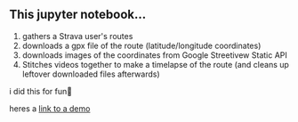 ## This jupyter notebook...
1. gathers a Strava user's routes
2. downloads a gpx file of the route (latitude/longitude coordinates)
3. downloads images of the coordinates from Google Streetivew Static API
4. Stitches videos together to make a timelapse of the route (and cleans up leftover downloaded files afterwards)

i did this for fun💫

heres a [link to a demo](https://youtu.be/EOFUU2o9DSk)

